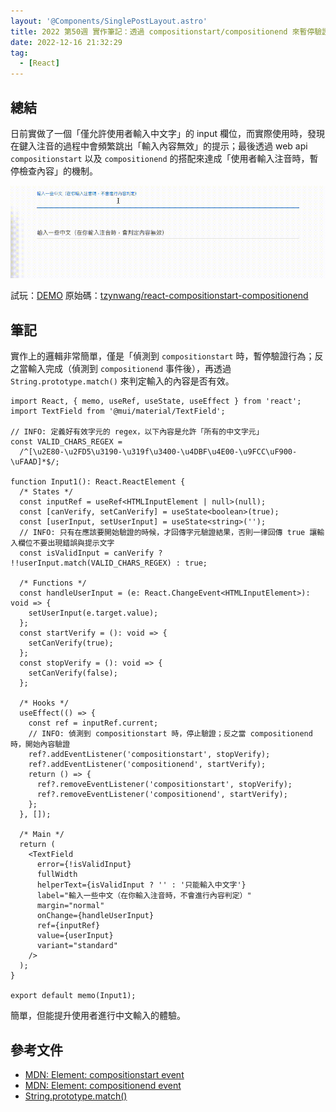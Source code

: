 ```yaml
---
layout: '@Components/SinglePostLayout.astro'
title: 2022 第50週 實作筆記：透過 compositionstart/compositionend 來暫停驗證輸入內容
date: 2022-12-16 21:32:29
tag:
  - [React]
---
```


## 總結

日前實做了一個「僅允許使用者輸入中文字」的 input 欄位，而實際使用時，發現在鍵入注音的過程中會頻繁跳出「輸入內容無效」的提示；最後透過 web api `compositionstart` 以及 `compositionend` 的搭配來達成「使用者輸入注音時，暫停檢查內容」的機制。

![demo](/2022/web-api-compositionstart-compositionend-event/compositionstart-compositionend-demo.gif)

試玩：[DEMO](https://tzynwang.github.io/react-compositionstart-compositionend/)
原始碼：[tzynwang/react-compositionstart-compositionend](https://github.com/tzynwang/react-compositionstart-compositionend/tree/main)

## 筆記

實作上的邏輯非常簡單，僅是「偵測到 `compositionstart` 時，暫停驗證行為；反之當輸入完成（偵測到 `compositionend` 事件後），再透過 `String.prototype.match()` 來判定輸入的內容是否有效。

```tsx
import React, { memo, useRef, useState, useEffect } from 'react';
import TextField from '@mui/material/TextField';

// INFO: 定義好有效字元的 regex，以下內容是允許「所有的中文字元」
const VALID_CHARS_REGEX =
  /^[\u2E80-\u2FD5\u3190-\u319f\u3400-\u4DBF\u4E00-\u9FCC\uF900-\uFAAD]*$/;

function Input1(): React.ReactElement {
  /* States */
  const inputRef = useRef<HTMLInputElement | null>(null);
  const [canVerify, setCanVerify] = useState<boolean>(true);
  const [userInput, setUserInput] = useState<string>('');
  // INFO: 只有在應該要開始驗證的時候，才回傳字元驗證結果，否則一律回傳 true 讓輸入欄位不要出現錯誤與提示文字
  const isValidInput = canVerify ? !!userInput.match(VALID_CHARS_REGEX) : true;

  /* Functions */
  const handleUserInput = (e: React.ChangeEvent<HTMLInputElement>): void => {
    setUserInput(e.target.value);
  };
  const startVerify = (): void => {
    setCanVerify(true);
  };
  const stopVerify = (): void => {
    setCanVerify(false);
  };

  /* Hooks */
  useEffect(() => {
    const ref = inputRef.current;
    // INFO: 偵測到 compositionstart 時，停止驗證；反之當 compositionend 時，開始內容驗證
    ref?.addEventListener('compositionstart', stopVerify);
    ref?.addEventListener('compositionend', startVerify);
    return () => {
      ref?.removeEventListener('compositionstart', stopVerify);
      ref?.removeEventListener('compositionend', startVerify);
    };
  }, []);

  /* Main */
  return (
    <TextField
      error={!isValidInput}
      fullWidth
      helperText={isValidInput ? '' : '只能輸入中文字'}
      label="輸入一些中文（在你輸入注音時，不會進行內容判定）"
      margin="normal"
      onChange={handleUserInput}
      ref={inputRef}
      value={userInput}
      variant="standard"
    />
  );
}

export default memo(Input1);
```

簡單，但能提升使用者進行中文輸入的體驗。

## 參考文件

- [MDN: Element: compositionstart event](https://developer.mozilla.org/en-US/docs/Web/API/Element/compositionstart_event)
- [MDN: Element: compositionend event](https://developer.mozilla.org/en-US/docs/Web/API/Element/compositionend_event)
- [String.prototype.match()](https://developer.mozilla.org/en-US/docs/Web/JavaScript/Reference/Global_Objects/String/match)
